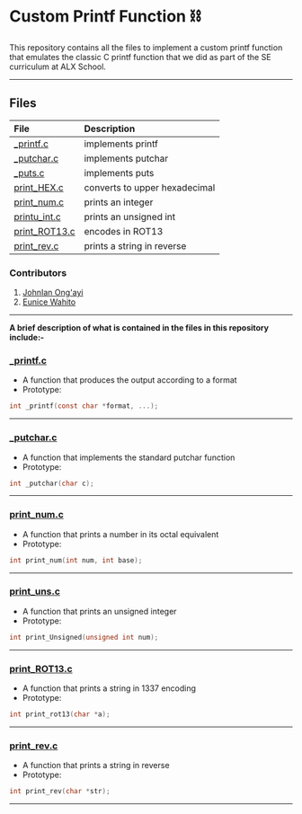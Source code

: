 # Custom Printf Function ⛓️

This repository contains all the files to implement a custom printf function that emulates the classic C printf function that we did as part of the SE curriculum at ALX School.

----

## Files

|**File**|**Description**|
|:-|:-|
|[_printf.c]()|implements printf|
|[_putchar.c]()|implements putchar|
|[_puts.c]()|implements puts|
|[print_HEX.c]()|converts to upper hexadecimal|
|[print_num.c]()|prints an integer |
|[printu_int.c]()|prints an unsigned int|
|[print_ROT13.c]()|encodes in ROT13|
|[print_rev.c]()|prints a string in reverse|

### Contributors

1.  [JohnIan Ong'ayi](github.com/JohnianOngayi)
2.  [Eunice Wahito](github.com/eunicekahinga)

----

**A brief description of what is contained in the files in this repository include:-**

### [_printf.c](https://github.com/JohnIanOngayi/printf/blob/main/_printf.c)

- A function that produces the output according to a format
- Prototype:

```c
int _printf(const char *format, ...);
```

----

### [_putchar.c](https://github.com/JohnIanOngayi/printf/blob/main/_putchar.c)

- A function that implements the standard putchar function
- Prototype:

```c
int _putchar(char c);
```

----

### [print_num.c](https://github.com/JohnIanOngayi/printf/blob/main/print_num.c)

- A function that prints a number in its octal equivalent
- Prototype:

```c
int print_num(int num, int base);
```

----

### [print_uns.c](https://github.com/JohnIanOngayi/printf/blob/main/print_uns.c)

- A function that prints an unsigned integer
- Prototype:

```c
int print_Unsigned(unsigned int num);
```

----

### [print_ROT13.c](https://github.com/JohnIanOngayi/printf/blob/main/print_ROT13.c)

- A function that prints a string in 1337 encoding
- Prototype:

```c
int print_rot13(char *a);
```

----

### [print_rev.c]()

- A function that prints a string in reverse
- Prototype:

```c
int print_rev(char *str);
```

----
